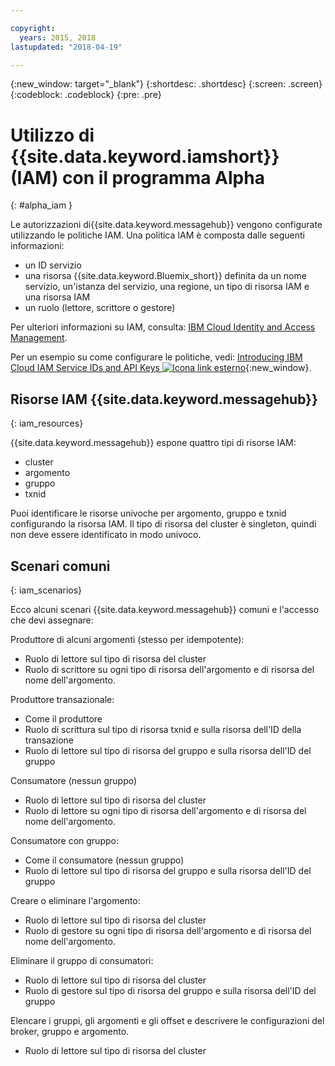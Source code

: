 ```yaml
---

copyright:
  years: 2015, 2018
lastupdated: "2018-04-19"

---
```


{:new_window: target="_blank"}
{:shortdesc: .shortdesc}
{:screen: .screen}
{:codeblock: .codeblock}
{:pre: .pre}

# Utilizzo di {{site.data.keyword.iamshort}} (IAM) con il programma Alpha
{: #alpha_iam }

Le autorizzazioni di{{site.data.keyword.messagehub}} vengono configurate utilizzando le politiche IAM. Una politica IAM è composta dalle seguenti informazioni: 

* un ID servizio 
* una risorsa {{site.data.keyword.Bluemix_short}} definita da un nome servizio, un'istanza del servizio, una regione, un tipo di risorsa IAM e una risorsa IAM
* un ruolo (lettore, scrittore o gestore)

Per ulteriori informazioni su IAM, consulta:
[IBM Cloud Identity and Access Management](/docs/iam/index.html#iamoverview).

Per un esempio su come configurare le politiche, vedi:
[Introducing IBM Cloud IAM Service IDs and API Keys ![Icona link esterno](../../icons/launch-glyph.svg "Icona link esterno")](https://www.ibm.com/blogs/bluemix/2017/10/introducing-ibm-cloud-iam-service-ids-api-keys/){:new_window}.

## Risorse IAM {{site.data.keyword.messagehub}} 
{: iam_resources}

{{site.data.keyword.messagehub}} espone quattro tipi di risorse IAM:

* cluster
* argomento 
* gruppo
* txnid

Puoi identificare le risorse univoche per argomento, gruppo e txnid configurando la risorsa IAM. Il tipo di risorsa del cluster è singleton, quindi non deve essere identificato in modo univoco. 

## Scenari comuni 
{: iam_scenarios}

Ecco alcuni scenari {{site.data.keyword.messagehub}} comuni e l'accesso che devi assegnare: 

Produttore di alcuni argomenti (stesso per idempotente): 
* Ruolo di lettore sul tipo di risorsa del cluster 
* Ruolo di scrittore su ogni tipo di risorsa dell'argomento e di risorsa del nome dell'argomento.

Produttore transazionale: 
* Come il produttore
* Ruolo di scrittura sul tipo di risorsa txnid e sulla risorsa dell'ID della transazione 
* Ruolo di lettore sul tipo di risorsa del gruppo e sulla risorsa dell'ID del gruppo 

Consumatore (nessun gruppo)
* Ruolo di lettore sul tipo di risorsa del cluster  
* Ruolo di lettore su ogni tipo di risorsa dell'argomento e di risorsa del nome dell'argomento. 

Consumatore con gruppo:
* Come il consumatore (nessun gruppo) 
* Ruolo di lettore sul tipo di risorsa del gruppo e sulla risorsa dell'ID del gruppo 

Creare o eliminare l'argomento:
* Ruolo di lettore sul tipo di risorsa del cluster  
* Ruolo di gestore su ogni tipo di risorsa dell'argomento e di risorsa del nome dell'argomento. 

Eliminare il gruppo di consumatori:
* Ruolo di lettore sul tipo di risorsa del cluster  
* Ruolo di gestore sul tipo di risorsa del gruppo e sulla risorsa dell'ID del gruppo 

Elencare i gruppi, gli argomenti e gli offset e descrivere le configurazioni del broker, gruppo e argomento.
* Ruolo di lettore sul tipo di risorsa del cluster  














